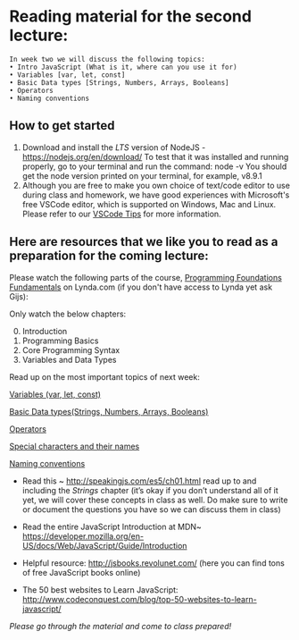 # Reading material for the second lecture:

```
In week two we will discuss the following topics:
• Intro JavaScript (What is it, where can you use it for)
• Variables [var, let, const]
• Basic Data types [Strings, Numbers, Arrays, Booleans]
• Operators
• Naming conventions
```

## How to get started
1. Download and install the *LTS* version of NodeJS - https://nodejs.org/en/download/
To test that it was installed and running properly, go to your terminal and run the command: node -v You should get the node version printed on your terminal, for example, v8.9.1
2. Although you are free to make you own choice of text/code editor to use during class and homework, we have good experiences with Microsoft's free VSCode editor, which is supported on Windows, Mac and Linux. Please refer to our [VSCode Tips](./../../../../fundamantals/VSCodeTips/README.md) for more information.

## Here are resources that we like you to read as a preparation for the coming lecture:

Please watch the following parts of the course, [Programming Foundations Fundamentals](https://www.lynda.com/Programming-Foundations-tutorials/Welcome/83603/90426-4.html) on Lynda.com (if you don't have access to Lynda yet ask Gijs):

Only watch the below chapters:

0. Introduction
1. Programming Basics
2. Core Programming Syntax 
3. Variables and Data Types

Read up on the most important topics of next week:

[Variables (var, let, const)](http://javascript.info/variables)

[Basic Data types(Strings, Numbers, Arrays, Booleans)](https://github.com/HackYourFuture/fundamentals/blob/master/fundamentals/values.md)

[Operators](https://github.com/HackYourFuture/fundamentals/blob/master/fundamentals/operators.md)

[Special characters and their names](https://github.com/HackYourFuture/fundamentals/blob/master/fundamentals/names_of_special_characters.md)

[Naming conventions](https://github.com/HackYourFuture/fundamentals/blob/master/fundamentals/naming_conventions.md)


- Read this ~ http://speakingjs.com/es5/ch01.html read up to and including the *Strings* chapter (it’s okay if you don’t understand all of it yet, we will cover these concepts in class as well. Do make sure to write or document the questions you have so we can discuss them in class)

- Read the entire JavaScript Introduction at MDN~ https://developer.mozilla.org/en-US/docs/Web/JavaScript/Guide/Introduction

- Helpful resource: http://jsbooks.revolunet.com/ (here you can find tons of free JavaScript books online)

- The 50 best websites to Learn JavaScript: http://www.codeconquest.com/blog/top-50-websites-to-learn-javascript/

_Please go through the material and come to class prepared!_

